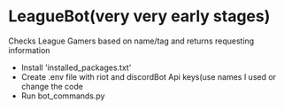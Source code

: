 # LeagueBot(very very early stages)
Checks League Gamers based on name/tag and returns requesting information
- Install 'installed_packages.txt'
- Create .env file with riot and discordBot Api keys(use names I used or change the code
- Run bot_commands.py
